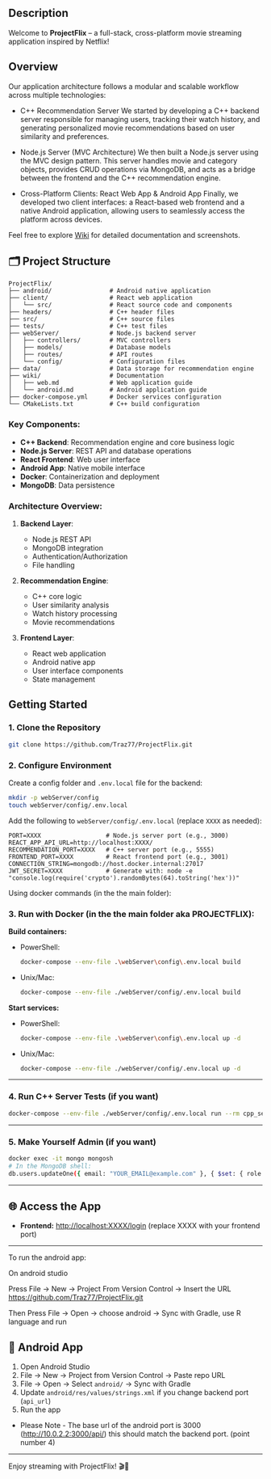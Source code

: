 ## Description

Welcome to **ProjectFlix** – a full-stack, cross-platform movie streaming application inspired by Netflix! 

## Overview

Our application architecture follows a modular and scalable workflow across multiple technologies:

- C++ Recommendation Server
We started by developing a C++ backend server responsible for managing users, tracking their watch history, and generating personalized movie recommendations based on user similarity and preferences.

- Node.js Server (MVC Architecture)
We then built a Node.js server using the MVC design pattern. This server handles movie and category objects, provides CRUD operations via MongoDB, and acts as a bridge between the frontend and the C++ recommendation engine.

- Cross-Platform Clients: React Web App & Android App
Finally, we developed two client interfaces: a React-based web frontend and a native Android application, allowing users to seamlessly access the platform across devices.

Feel free to explore [Wiki](wiki/) for detailed documentation and screenshots.

## 🗂️ Project Structure
```
ProjectFlix/
├── android/                # Android native application
├── client/                 # React web application 
│   └── src/                # React source code and components 
├── headers/                # C++ header files
├── src/                    # C++ source files
├── tests/                  # C++ test files
├── webServer/              # Node.js backend server
│   ├── controllers/        # MVC controllers
│   ├── models/             # Database models
│   ├── routes/             # API routes
│   └── config/             # Configuration files
├── data/                   # Data storage for recommendation engine
├── wiki/                   # Documentation
│   ├── web.md              # Web application guide
│   └── android.md          # Android application guide
├── docker-compose.yml      # Docker services configuration
└── CMakeLists.txt          # C++ build configuration
```

### Key Components:

- **C++ Backend**: Recommendation engine and core business logic
- **Node.js Server**: REST API and database operations
- **React Frontend**: Web user interface
- **Android App**: Native mobile interface
- **Docker**: Containerization and deployment
- **MongoDB**: Data persistence

### Architecture Overview:

1. **Backend Layer**:
   - Node.js REST API
   - MongoDB integration
   - Authentication/Authorization
   - File handling

3. **Recommendation Engine**:
   - C++ core logic
   - User similarity analysis
   - Watch history processing
   - Movie recommendations

3. **Frontend Layer**:
   - React web application
   - Android native app
   - User interface components
   - State management

## Getting Started

### 1. Clone the Repository

```sh
git clone https://github.com/Traz77/ProjectFlix.git
```

### 2. Configure Environment

Create a config folder and `.env.local` file for the backend:

```sh
mkdir -p webServer/config
touch webServer/config/.env.local
```

Add the following to `webServer/config/.env.local` (replace `XXXX` as needed):

```env
PORT=XXXX                  # Node.js server port (e.g., 3000)
REACT_APP_API_URL=http://localhost:XXXX/
RECOMMENDATION_PORT=XXXX   # C++ server port (e.g., 5555)
FRONTEND_PORT=XXXX         # React frontend port (e.g., 3001)
CONNECTION_STRING=mongodb://host.docker.internal:27017
JWT_SECRET=XXXX            # Generate with: node -e "console.log(require('crypto').randomBytes(64).toString('hex'))"
```

Using docker commands (in the the main folder): 

### 3. Run with Docker (in the the main folder aka PROJECTFLIX):

**Build containers:**

- PowerShell:
  ```sh
  docker-compose --env-file .\webServer\config\.env.local build
  ```
- Unix/Mac:
  ```sh
  docker-compose --env-file ./webServer/config/.env.local build
  ```

**Start services:**

- PowerShell:
  ```sh
  docker-compose --env-file .\webServer\config\.env.local up -d
  ```
- Unix/Mac:
  ```sh
  docker-compose --env-file ./webServer/config/.env.local up -d
  ```

---
### 4. Run C++ Server Tests (if you want)

```sh
docker-compose --env-file ./webServer/config/.env.local run --rm cpp_server ./runTests
```

---

### 5. Make Yourself Admin (if you want)

```sh
docker exec -it mongo mongosh
# In the MongoDB shell:
db.users.updateOne({ email: "YOUR_EMAIL@example.com" }, { $set: { role: "admin" } })
```

---
## 🌐 Access the App

- **Frontend:** [http://localhost:XXXX/login](http://localhost:XXXX/login) (replace XXXX with your frontend port)

---

To run the android app: 

On android studio

Press File -> New -> Project From Version Control -> Insert the URL https://github.com/Traz77/ProjectFlix.git

Then Press File -> Open -> choose android -> Sync with Gradle, use R language and run 

## 📱 Android App

1. Open Android Studio
2. File → New → Project from Version Control → Paste repo URL
3. File → Open → Select `android/` → Sync with Gradle
4. Update `android/res/values/strings.xml` if you change backend port (`api_url`)
5. Run the app

- Please Note - The base url of the android port is 3000 (http://10.0.2.2:3000/api/) this should match the backend port. (point number 4)

---


Enjoy streaming with ProjectFlix! 🎬🍿